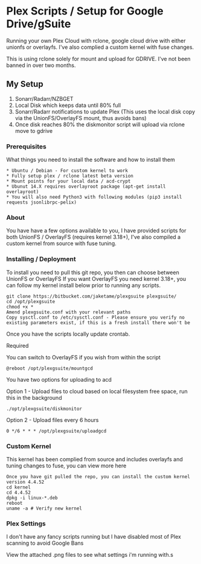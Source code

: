 # Plex Scripts / Setup for Google Drive/gSuite

Running your own Plex Cloud with rclone, google cloud drive with either unionfs or overlayfs. I've also complied a custom kernel with fuse changes.

This is using rclone solely for mount and upload for GDRIVE. I've not been banned in over two months.

## My Setup

1) Sonarr/Radarr/NZBGET
2) Local Disk which keeps data until 80% full
3) Sonarr/Radarr notifications to update Plex (This uses the local disk copy via the UnionFS/OverlayFS mount, thus avoids bans)
4) Once disk reaches 80% the diskmonitor script will upload via rclone move to gdrive

### Prerequisites

What things you need to install the software and how to install them

```
* Ubuntu / Debian - For custom kernel to work
* Fully setup plex / rclone latest beta version
* Mount points for your local data / acd-crypt
* Ubunut 14.X requires overlayroot package (apt-get install overlayroot)
* You will also need Python3 with following modules (pip3 install requests jsonlibrpc-pelix)
```

### About

You have have a few options available to you, I have provided scripts for both UnionFS / OverlayFS (requires kernel 3.18+),
I've also compiled a custom kernel from source with fuse tuning.

### Installing / Deployment

To install you need to pull this git repo, you then can choose between UnionFS or OverlayFS
If you want OverlayFS you need kernel 3.18+, you can follow my kernel install below prior to running any scripts.

```
git clone https://bitbucket.com/jaketame/plexgsuite plexgsuite/
cd /opt/plexgsuite
chmod +x *
Amend plexgsuite.conf with your relevant paths
Copy sysctl.conf to /etc/sysctl.conf - Please ensure you verify no existing parameters exist, if this is a fresh install there won't be
```

Once you have the scripts locally update crontab.

Required

You can switch to OverlayFS if you wish from within the script
```
@reboot /opt/plexgsuite/mountgcd
```

You have two options for uploading to acd

Option 1 - Upload files to cloud based on local filesystem free space, run this in the background

```
./opt/plexgsuite/diskmonitor
```

Option 2 - Upload files every 6 hours

```
0 */6 * * * /opt/plexgsuite/uploadgcd
```

### Custom Kernel

This kernel has been complied from source and includes overlayfs and tuning changes to fuse, you can view more here

```
Once you have git pulled the repo, you can install the custom kernel version 4.4.52
cd kernel
cd 4.4.52
dpkg -i linux-*.deb
reboot
uname -a # Verify new kernel
```

### Plex Settings

I don't have any fancy scripts running but I have disabled most of Plex scanning to avoid Google Bans

View the attached .png files to see what settings i'm running with.s
